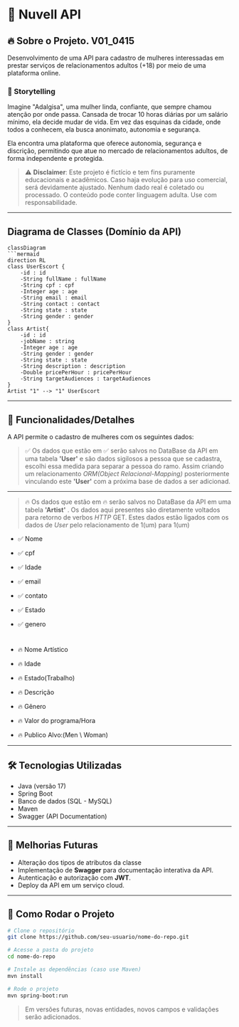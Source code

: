 # 💋 Nuvell API

## 🔥 Sobre o Projeto. V01_0415

Desenvolvimento de uma API para cadastro de mulheres interessadas em prestar serviços de relacionamentos adultos (+18) por meio de uma plataforma online.

### 📖 Storytelling

Imagine "Adalgisa", uma mulher linda, confiante, que sempre chamou atenção por onde passa. Cansada de trocar 10 horas diárias por um salário mínimo, ela decide mudar de vida. Em vez das esquinas da cidade, onde todos a conhecem, ela busca anonimato, autonomia e segurança.

Ela encontra uma plataforma que oferece autonomia, segurança e discrição, permitindo que atue no mercado de relacionamentos adultos, de forma independente e protegida.

> ⚠️ **Disclaimer**: Este projeto é fictício e tem fins puramente educacionais e acadêmicos.  Caso haja evolução para uso comercial, será devidamente ajustado. Nenhum dado real é coletado ou processado. O conteúdo pode conter linguagem adulta. Use com responsabilidade.

---

## Diagrama de Classes (Domínio da API)
```mermaid 
classDiagram
```mermaid
direction RL
class UserEscort {
    -id : id
    -String fullName : fullName
    -String cpf : cpf
    -Integer age : age
    -String email : email
    -String contact : contact
    -String state : state
    -String gender : gender
}
class Artist{
    -id : id
    -jobName : string
    -Integer age : age
    -String gender : gender
    -String state : state
    -String description : description
    -Double pricePerHour : pricePerHour
    -String targetAudiences : targetAudiences
}
Artist "1" --> "1" UserEscort
```
---

## 🧠 Funcionalidades/Detalhes

A API permite o cadastro de mulheres com os seguintes dados:
> ✅ Os dados que estão em ✅ serão salvos no DataBase da API em uma tabela **'User'** e são dados sigilosos a pessoa que se cadastra, escolhi essa medida para separar a pessoa do ramo. Assim criando um relacionamento *ORM(Object Relacional-Mapping)* posteriormente vinculando este **'User'** com a próxima base de dados a ser adicionad.
---
> 🔥 Os dados que estão em 🔥 serão salvos no DataBase da API em uma tabela **'Artist'** . Os dados aqui presentes são diretamente voltados para retorno de verbos *HTTP* GET. Estes dados estão ligados com os dados de *User* pelo relacionamento de 1(um) para 1(um)

- ✅ Nome
- ✅ cpf
- ✅ Idade
- ✅ email
- ✅ contato
- ✅ Estado
- ✅ genero

    #
- 🔥 Nome Artístico 
- 🔥 Idade
- 🔥 Estado(Trabalho)
- 🔥 Descrição
- 🔥 Gênero
- 🔥 Valor do programa/Hora
- 🔥 Publico Alvo:(Men \ Woman)
---

## 🛠️ Tecnologias Utilizadas

- Java (versão 17)
- Spring Boot 
- Banco de dados (SQL - MySQL)
- Maven
- Swagger (API Documentation)
---

## 🚀 Melhorias Futuras
- Alteração dos tipos de atributos da classe
- Implementação de **Swagger** para documentação interativa da API.
- Autenticação e autorização com **JWT**.
- Deploy da API em um serviço cloud.

---

## 🚀 Como Rodar o Projeto

```bash
# Clone o repositório
git clone https://github.com/seu-usuario/nome-do-repo.git

# Acesse a pasta do projeto
cd nome-do-repo

# Instale as dependências (caso use Maven)
mvn install

# Rode o projeto
mvn spring-boot:run
```

> Em versões futuras, novas entidades, novos campos e validações serão adicionados.

